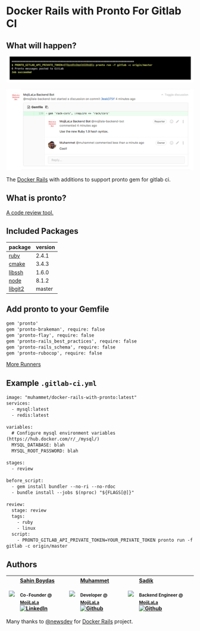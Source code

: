 # Docker Rails with Pronto For Gitlab CI

## What will happen?

![Pronto messages posted to gitlab](https://raw.githubusercontent.com/muhammet/docker-rails/master/pronto_result_0.png)

![Pronto started a discussion on commit](https://raw.githubusercontent.com/muhammet/docker-rails/master/pronto_result_1.png)

The [Docker Rails](https://github.com/newsdev/docker-rails) with additions to support pronto gem for gitlab ci.

## What is pronto?

[A code review tool.](https://github.com/prontolabs/pronto)

## Included Packages
package|version
:---|:---
[ruby](https://www.ruby-lang.org/)|2.4.1
[cmake](https://cmake.org/)|3.4.3
[libssh](http://www.libssh2.org/)|1.6.0
[node](https://nodejs.org/)|8.1.2
[libgit2](https://github.com/libgit2/libgit2) | master

## Add pronto to your Gemfile

```
gem 'pronto'
gem 'pronto-brakeman', require: false
gem 'pronto-flay', require: false
gem 'pronto-rails_best_practices', require: false
gem 'pronto-rails_schema', require: false
gem 'pronto-rubocop', require: false
```
[More Runners](https://github.com/prontolabs/pronto#runners)

## Example `.gitlab-ci.yml`

```
image: "muhammet/docker-rails-with-pronto:latest"
services:
  - mysql:latest
  - redis:latest

variables:
  # Configure mysql environment variables (https://hub.docker.com/r/_/mysql/)
  MYSQL_DATABASE: blah
  MYSQL_ROOT_PASSWORD: blah

stages:
  - review

before_script:  
  - gem install bundler --no-ri --no-rdoc
  - bundle install --jobs $(nproc) "${FLAGS[@]}"

review:
  stage: review
  tags:
    - ruby
    - linux
  script:
    - PRONTO_GITLAB_API_PRIVATE_TOKEN=YOUR_PRIVATE_TOKEN pronto run -f gitlab -c origin/master

```



## Authors
| [<img src="https://pbs.twimg.com/profile_images/508440350495485952/U1VH52UZ_200x200.jpeg" width="100px;"/>](https://twitter.com/sahinboydas)   | [Sahin Boydas](https://twitter.com/sahinboydas)<br/><br/><sub>Co-Founder @ [MojiLaLa](http://mojilala.com)</sub><br/> [![LinkedIn][1.1]][1]| [<img src="https://avatars1.githubusercontent.com/u/989759?s=460&v=4" width="100px;"/>](https://github.com/muhammet)   | [Muhammet](https://github.com/muhammet)<br/><br/><sub>Developer @ [MojiLaLa](http://mojilala.com)</sub><br/> [![Github][2.1]][2] | [<img src="https://avatars1.githubusercontent.com/u/8470005?s=460&v=4" width="100px;"/>](https://github.com/sadikay)   | [Sadik](https://github.com/sadikay)<br/><br/><sub>Backend Engineer @ [MojiLaLa](http://mojilala.com)</sub><br/> [![Github][3.1]][3]
| - | :- | - | :- | - | :- |

[1.1]: https://www.kingsfund.org.uk/themes/custom/kingsfund/dist/img/svg/sprite-icon-linkedin.svg (linkedin icon)
[1]: https://www.linkedin.com/in/sahinboydas
[2.1]: http://i.imgur.com/9I6NRUm.png (github.com/muhammet)
[2]: http://www.github.com/muhammet
[3.1]: http://i.imgur.com/9I6NRUm.png (github.com/sadikay)
[3]: http://www.github.com/sadikay

Many thanks to [@newsdev](https://github.com/newsdev) for [Docker Rails](https://github.com/newsdev/docker-rails) project.
